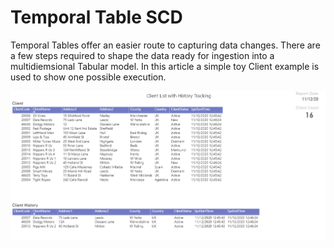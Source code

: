 # Temporal Table SCD

Temporal Tables offer an easier route to capturing data changes. There are a few steps required to shape the data ready for ingestion into a multidiemsional Tabular model. 
In this article a simple toy Client example is used to show one possible execution.


![Power BI Client Report](scdTeprlTabsPbi.PNG)
